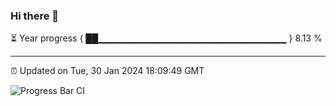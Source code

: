 ### Hi there 👋

⏳ Year progress { ██▁▁▁▁▁▁▁▁▁▁▁▁▁▁▁▁▁▁▁▁▁▁▁▁▁▁▁▁ } 8.13 %

---

⏰ Updated on Tue, 30 Jan 2024 18:09:49 GMT

![Progress Bar CI](https://github.com/Shyam-Makwana/GitHub-Actions-Demo/workflows/Progress%20Bar%20CI/badge.svg)
